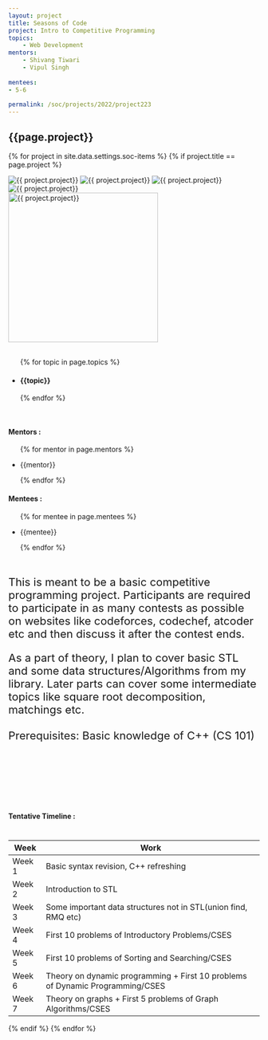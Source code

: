 ```yaml
---
layout: project
title: Seasons of Code
project: Intro to Competitive Programming
topics:
    - Web Development
mentors:
    - Shivang Tiwari
    - Vipul Singh     
    
mentees:
- 5-6   
    
permalink: /soc/projects/2022/project223
---
```


<h2 class="display1 m-3 p-3 text-center project-title">{{page.project}}</h2>

{% for project in site.data.settings.soc-items %}
{% if project.title == page.project %}

<div class ="img-soc d-block"> 
    <img src="{{ site.baseurl }}/{{ project.image }}" alt="{{ project.project}}" class="image-1">
    <img src="{{ site.baseurl }}/{{ project.image }}" alt="{{ project.project}}" class="image-2">
    <img src="{{ site.baseurl }}/{{ project.image }}" alt="{{ project.project}}" class="image-3">
    <img src="{{ site.baseurl }}/{{ project.image }}" alt="{{ project.project}}" class="image-4">
</div>
<div class = "mobile-img-soc">
  <img src="{{ site.baseurl }}/{{ project.image }}"  width = "300" height="300" alt="{{ project.project}}" class="border rounded">
  </div>
<div >
    <br>
    <ul>
        {% for topic in page.topics %}
        <li><h4 class="text-primary text-center topics">{{topic}}</h4></li>
        {% endfor %}
    </ul>
    <br>
    <h4 class="display3  ">Mentors :</h4> 
    <ul>
        {% for mentor in page.mentors %}
        <li><p class="lead">{{mentor}}</p></li>
        {% endfor %}
    </ul>
    <h4 class="display3  ">Mentees :</h4> 
    <ul>
        {% for mentee in page.mentees %}
        <li><p class="lead">{{mentee}}</p></li>
        {% endfor %}
    </ul>
</div>
<div style = "margin-bottom: 140px">
    <p class="display3 project-desc" style = "font-size:22px;" >
        <br>
            This is meant to be a basic competitive programming project. Participants are required to participate in as many contests as possible on websites like codeforces, codechef, atcoder etc and then discuss it after the contest ends. 
            </p>
             <p class="display3" style = "font-size:22px;" >
            As a part of theory, I plan to cover basic STL and some data structures/Algorithms from my library. Later parts can cover some intermediate topics like square root decomposition, matchings etc.
            <br><br>
            Prerequisites: Basic knowledge of C++ (CS 101) 
    </p>
</div>
<div class = "d-flex flex-wrap">
<div>
    <h4 class="display3" style="margin:0px 0px 40px 0px;">Tentative Timeline :</h4>
    <table class="table table-striped w-100">
    <thead>
        <tr>
        <th>Week</th>
        <th>Work</th>
        </tr>
    </thead>
    <tbody>
    <tr>
      <td >Week 1</td>
      <td>Basic syntax revision, C++ refreshing</td>
    </tr>
    <tr>
      <td>Week 2</td>
      <td>Introduction to STL</td>
    </tr>
    <tr>
      <td>Week 3</td>
      <td>Some important data structures not in STL(union find, RMQ etc)</td>
    </tr>
    <tr>
      <td>Week 4</td>
      <td>First 10 problems of Introductory Problems/CSES</td>
    </tr>
    <tr>
      <td>Week 5</td>
      <td>First 10 problems of Sorting and Searching/CSES</td>
    </tr>
    <tr>
      <td>Week 6</td>
      <td>Theory on dynamic programming + First 10 problems of Dynamic Programming/CSES</td>
    </tr>
    <tr>
      <td>Week 7</td>
      <td>Theory on graphs + First 5 problems of Graph Algorithms/CSES</td>
    </tr>
    </tbody>
    </table>
</div>
</div>
{% endif %}
{% endfor %}
